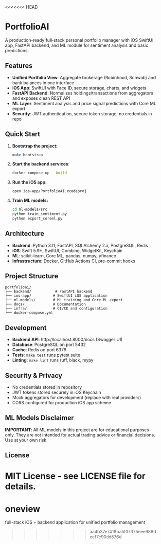 <<<<<<< HEAD
# PortfolioAI

A production-ready full-stack personal portfolio manager with iOS SwiftUI app, FastAPI backend, and ML module for sentiment analysis and basic predictions.

## Features

- **Unified Portfolio View**: Aggregate brokerage (Robinhood, Schwab) and bank balances in one interface
- **iOS App**: SwiftUI with Face ID, secure storage, charts, and widgets
- **FastAPI Backend**: Normalizes holdings/transactions from aggregators and exposes clean REST API
- **ML Layer**: Sentiment analysis and price signal predictions with Core ML export
- **Security**: JWT authentication, secure token storage, no credentials in repo

## Quick Start

1. **Bootstrap the project:**
   ```bash
   make bootstrap
   ```

2. **Start the backend services:**
   ```bash
   docker-compose up --build
   ```

3. **Run the iOS app:**
   ```bash
   open ios-app/PortfolioAI.xcodeproj
   ```

4. **Train ML models:**
   ```bash
   cd ml-models/src
   python train_sentiment.py
   python export_coreml.py
   ```

## Architecture

- **Backend**: Python 3.11, FastAPI, SQLAlchemy 2.x, PostgreSQL, Redis
- **iOS**: Swift 5.9+, SwiftUI, Combine, WidgetKit, Keychain
- **ML**: scikit-learn, Core ML, pandas, numpy, yfinance
- **Infrastructure**: Docker, GitHub Actions CI, pre-commit hooks

## Project Structure

```
portfolioai/
├── backend/           # FastAPI backend
├── ios-app/          # SwiftUI iOS application
├── ml-models/        # ML training and Core ML export
├── docs/             # Documentation
├── infra/            # CI/CD and configuration
└── docker-compose.yml
```

## Development

- **Backend API**: http://localhost:8000/docs (Swagger UI)
- **Database**: PostgreSQL on port 5432
- **Cache**: Redis on port 6379
- **Tests**: `make test` runs pytest suite
- **Linting**: `make lint` runs ruff, black, mypy

## Security & Privacy

- No credentials stored in repository
- JWT tokens stored securely in iOS Keychain
- Mock aggregators for development (replace with real providers)
- CORS configured for production iOS app scheme

## ML Models Disclaimer

**IMPORTANT**: All ML models in this project are for educational purposes only. They are not intended for actual trading advice or financial decisions. Use at your own risk.

## License

MIT License - see LICENSE file for details.
=======
# oneview
full-stack iOS + backend application for unified portfolio management
>>>>>>> aa4b37e7418ba5f07375eee988decf7c90dd576d
